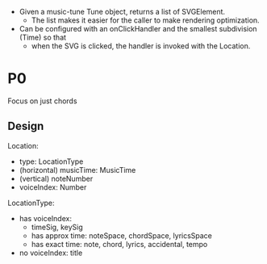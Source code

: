 
- Given a music-tune Tune object, returns a list of SVGElement.
  - The list makes it easier for the caller to make rendering optimization.
- Can be configured with an onClickHandler and the smallest subdivision (Time) so that
  - when the SVG is clicked, the handler is invoked with the Location.

# P0

Focus on just chords

## Design

Location:
- type: LocationType
- (horizontal) musicTime: MusicTime
- (vertical) noteNumber
- voiceIndex: Number

LocationType:
  - has voiceIndex:
    - timeSig, keySig
    - has approx time: noteSpace, chordSpace, lyricsSpace
    - has exact time: note, chord, lyrics, accidental, tempo
  - no voiceIndex: title
